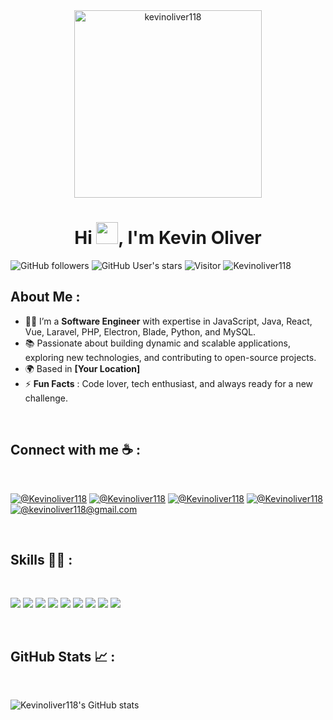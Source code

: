 <div align="center" width="50">
    <img alt="kevinoliver118" src="https://cdn.pixabay.com/photo/2017/10/24/07/13/mask-2883635_1280.jpg" width="300"/>
</div>
<h1 align="center">Hi <img src="https://media.giphy.com/media/hvRJCLFzcasrR4ia7z/giphy.gif" width="35">, I'm Kevin Oliver</h1>

![GitHub followers](https://img.shields.io/github/followers/Kevinoliver118?style=social) ![GitHub User's stars](https://img.shields.io/github/stars/Kevinoliver118?style=social) ![Visitor](https://visitor-badge.laobi.icu/badge?page_id=Kevinoliver118.repoName) <img src="https://komarev.com/ghpvc/?username=Kevinoliver118" alt="Kevinoliver118" />


## About Me :

- 🧑‍💻 I’m a **Software Engineer** with expertise in JavaScript, Java, React, Vue, Laravel, PHP, Electron, Blade, Python, and MySQL.
- 📚 Passionate about building dynamic and scalable applications, exploring new technologies, and contributing to open-source projects.
- 🌍 Based in **[Your Location]**
- ⚡ **Fun Facts** : Code lover, tech enthusiast, and always ready for a new challenge.

<br>

## Connect with me ☕ :

<br>

[![@Kevinoliver118](https://img.icons8.com/fluency/48/000000/instagram-new.png "@Kevinoliver118")](https://www.instagram.com/Kevinoliver118/) [![@Kevinoliver118](https://img.icons8.com/fluency/48/000000/facebook.png "@Kevinoliver118")](https://www.facebook.com/Kevinoliver118) [![@Kevinoliver118](https://img.icons8.com/fluency/48/000000/linkedin.png "@Kevinoliver118")](https://www.linkedin.com/in/Kevinoliver118/) [![@Kevinoliver118](https://img.icons8.com/fluency/48/000000/twitter-squared.png "@Kevinoliver118")](https://twitter.com/Kevinoliver118) [![@kevinoliver118@gmail.com](https://img.icons8.com/fluency/48/000000/apple-mail.png "@kevinoliver118@gmail.com")](mailto:kevinoliver118@gmail.com)

<br>

## Skills 🧑‍💻 :

<br>

<img src="https://img.icons8.com/color/48/000000/javascript--v1.png"/> <img src="https://img.icons8.com/color/48/000000/java-coffee-cup-logo--v1.png"/> <img src="https://img.icons8.com/office/48/000000/react.png"/> <img src="https://img.icons8.com/color/48/000000/vue-js.png"/> <img src="https://img.icons8.com/officel/48/000000/php-logo.png"/> <img src="https://img.icons8.com/fluency/48/000000/laravel.png"/> <img src="https://img.icons8.com/color/48/000000/python.png"/> <img src="https://img.icons8.com/color/48/000000/mysql-logo.png"/> <img src="https://img.icons8.com/fluency/48/000000/electron.png"/> 

<br>

## GitHub Stats 📈 :

<br>

![Kevinoliver118's GitHub stats](https://github-readme-stats.vercel.app/api?username=Kevinoliver118&show_icons=true&theme=radical)
